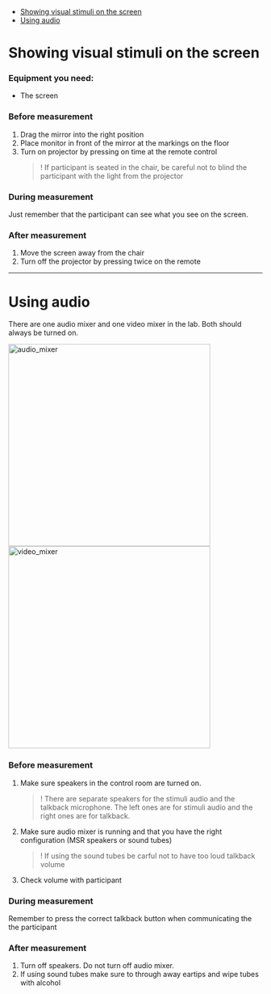 * [Showing visual stimuli on the screen](#showing-visual-stimuli-on-the-screen)
* [Using audio](#using-audio)


# Showing visual stimuli on the screen

### Equipment you need:
- The screen

### Before measurement
1. Drag the mirror into the right position
2. Place monitor in front of the mirror at the markings on the floor
3. Turn on projector by pressing on time at the remote control
    > ! If participant is seated in the chair, be careful not to blind the participant with the light from the projector

### During measurement
Just remember that the participant can see what you see on the screen.

### After measurement
1. Move the screen away from the chair
2. Turn off the projector by pressing twice on the remote
---
# Using audio

There are one audio mixer and one video mixer in the lab. Both should always be turned on.

<img src="https://github.com/natmegsweden/NatMEG_Wiki/blob/main/wiki_images/audio_mixer.jpg" alt="audio_mixer" width="400"/>
<img src="https://github.com/natmegsweden/NatMEG_Wiki/blob/main/wiki_images/video_mixer.jpg" alt="video_mixer" width="400"/>

### Before measurement
1. Make sure speakers in the control room are turned on. 
   > ! There are separate speakers for the stimuli audio and the talkback microphone. The left ones are for stimuli audio and the right ones are for talkback.
2. Make sure audio mixer is running and that you have the right configuration (MSR speakers or sound tubes)
   > ! If using the sound tubes be carful not to have too loud talkback volume
3. Check volume with participant

### During measurement
Remember to press the correct talkback button when communicating the the participant

### After measurement
1. Turn off speakers. Do not turn off audio mixer.
2. If using sound tubes make sure to through away eartips and wipe tubes with alcohol